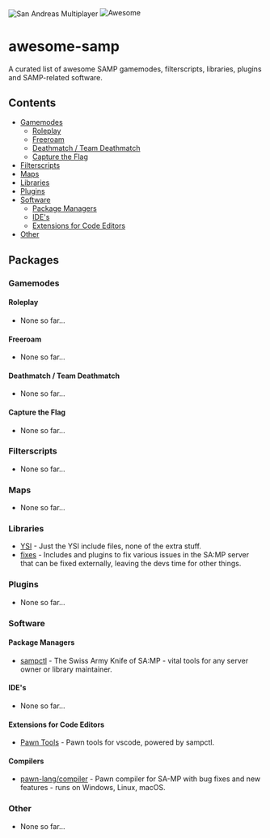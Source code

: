 <img src="https://github.com/devlexanderxyz/awesome-samp/raw/master/images/samp.jpg" alt="San Andreas Multiplayer" align="center"/>
  
<img src="https://awesome.re/badge-flat.svg" alt="Awesome"/>

# awesome-samp
A curated list of awesome SAMP gamemodes, filterscripts, libraries, plugins and SAMP-related software.

## Contents
* [Gamemodes](#gamemodes)
  * [Roleplay](#roleplay)
  * [Freeroam](#freeroam)
  * [Deathmatch / Team Deathmatch](#deathmatch--team-deathmatch)
  * [Capture the Flag](#capture-the-flag)
* [Filterscripts](#filterscripts)
* [Maps](#maps)
* [Libraries](#libraries)
* [Plugins](#plugins)
* [Software](#software)
  * [Package Managers](#package-managers)
  * [IDE's](#ides)
  * [Extensions for Code Editors](#extensions-for-code-editors)
* [Other](#other)

## Packages

### Gamemodes
#### Roleplay
- None so far...
#### Freeroam
- None so far...
#### Deathmatch / Team Deathmatch
- None so far...
#### Capture the Flag
- None so far...

### Filterscripts
- None so far...

### Maps
- None so far...

### Libraries
- [YSI](https://github.com/pawn-lang/YSI-Includes) - Just the YSI include files, none of the extra stuff.
- [fixes](https://github.com/pawn-lang/sa-mp-fixes) - Includes and plugins to fix various issues in the SA:MP server that can be fixed externally, leaving the devs time for other things.

### Plugins
- None so far...

### Software
#### Package Managers
- [sampctl](https://github.com/Southclaws/sampctl) - The Swiss Army Knife of SA:MP - vital tools for any server owner or library maintainer.
#### IDE's
- None so far...
#### Extensions for Code Editors
- [Pawn Tools](https://github.com/Southclaws/vscode-pawn) - Pawn tools for vscode, powered by sampctl.
#### Compilers
- [pawn-lang/compiler](https://github.com/pawn-lang/compiler) - Pawn compiler for SA-MP with bug fixes and new features - runs on Windows, Linux, macOS.

### Other
- None so far...
